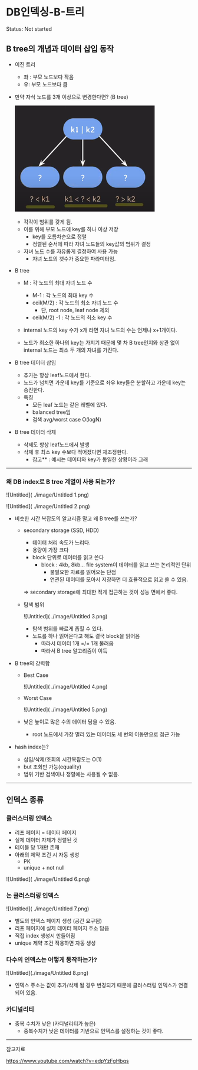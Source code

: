# DB인덱싱-B-트리

Status: Not started

## B tree의 개념과 데이터 삽입 동작

- 이진 트리
    - 좌 : 부모 노드보다 작음
    - 우: 부모 노드보다 큼
    
- 만약 자식 노드를 3개 이상으로 변경한다면? (B tree)
    
    ![Untitled]( ./image/Untitled.png)
    
    - 각각이 범위를 갖게 됨.
    - 이를 위해 부모 노드에 key를 하나 이상 저장
        - key를 오름차순으로 정렬
        - 정렬된 순서에 따라 자녀 노드들의 key값의 범위가 결정
    - 자녀 노드 수를 자유롭게 결정하여 사용 가능
        - 자녀 노드의 갯수가 중요한 파라미터임.

- B tree
    - M : 각 노드의 최대 자녀 노드 수
        - M-1 : 각 노드의 최대 key 수
        - ceil(M/2) : 각 노드의 최소 자녀 노드 수
            - 단, root node, leaf node 제외
        - ceil(M/2) -1  : 각 노드의 최소 key 수
    
    - internal 노드의 key 수가 x개 라면  자녀 노드의 수는 언제나 x+1개이다.
    - 노드가 최소한 하나의 key는 가지기 때문에 몇 차 B tree인지와 상관 없이 internal 노드는 최소 두 개의 자녀를 가진다.

- B tree 데이터 삽입
    - 추가는 항상 leaf노드에서 한다.
    - 노드가 넘치면 가운데 key를 기준으로 좌우 key들은 분할하고 가운데 key는 승진한다.
    - 특징
        - 모든 leaf 노드는 같은 레벨에 있다.
        - balanced tree임
        - 검색 avg/worst case O(logN)

- B tree 데이터 삭제
    - 삭제도 항상 leaf노드에서 발생
    - 삭제 후 최소 key 수보다 적어졌다면 재조정한다.
        - 참고** : 예시는 데이터와 key가 동일한 상황이라 그래

---

### 왜 DB index로 B tree 계열이 사용 되는가?

![Untitled]( ./image/Untitled 1.png)

![Untitled]( ./image/Untitled 2.png)

- 비슷한 시간 복잡도의 알고리즘 말고  왜 B tree를 쓰는가?
    - secondary storage (SSD, HDD)
        - 데이터 처리 속도가 느리다.
        - 용량이 가장 크다
        - block 단위로 데이터를 읽고 쓴다
            - block : 4kb, 8kb… file system이 데이터를 읽고 쓰는 논리적인 단위
                - 불필요한 자료를 읽어오는 단점
                - 연관된 데이터를 모아서 저장하면 더 효율적으로 읽고 쓸 수 있음.
        
        ⇒ secondary storage에 최대한 적게 접근하는 것이 성능 면에서 좋다.

    - 탐색 범위
        
        ![Untitled]( ./image/Untitled 3.png)
        
        - 탐색 범위를 빠르게 좁힐 수 있다.
        - 노드를 하나 읽어온다고 해도 결국 block을 읽어옴
            - 따라서 데이터 1개 =/= 1개 불러옴
            - 따라서 B tree 알고리즘이 이득
    
- B tree의 강력함
    - Best Case
        
        ![Untitled]( ./image/Untitled 4.png)
        
    - Worst Case
        
        ![Untitled]( ./image/Untitled 5.png)
        
    - 낮은 높이로 많은 수의 데이터 담을 수 있음.
        - root 노드에서 가장 멀리 있는 데이터도 세 번의 이동만으로 접근 가능
    
- hash index는?
    - 삽입/삭제/조회의 시간복잡도는 O(1)
    - but 조회만 가능(equality)
    - 범위 기반 검색이나 정렬에는 사용될 수 없음.

---

## 인덱스 종류

### 클러스터링 인덱스

- 리프 페이지 = 데이터 페이지
- 실제 데이터 자체가 정렬된 것
- 테이블 당 1개만 존재
- 아래의 제약 조건 시 자동 생성
    - PK
    - unique + not null

![Untitled]( ./image/Untitled 6.png)

### 논 클러스터링 인덱스

![Untitled]( ./image/Untitled 7.png)

- 별도의 인덱스 페이지 생성 (공간 요구됨)
- 리프 페이지에 실제 데이터 페이지 주소 담음
- 직접 index 생성시 만들어짐
- unique 제약 조건 적용하면 자동 생성

### 다수의 인덱스는 어떻게 동작하는가?

![Untitled](./image/Untitled 8.png)

- 인덱스 주소는 값이 추가/삭제 될 경우 변경되기 때문에 클러스터링 인덱스가 연결되어 있음.

### 카디널리티

- 중복 수치가 낮은 (카디널리티가 높은)
    - 중복수치가 낮은 데이터를 기반으로 인덱스를 설정하는 것이 좋다.

---

참고자료

https://www.youtube.com/watch?v=edpYzFgHbqs